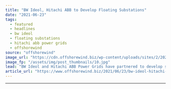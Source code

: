 ```yaml
---
title: "BW Ideol, Hitachi ABB to Develop Floating Substations"
date: "2021-06-23"
tags: 
  - featured
  - headlines
  - bw ideol
  - floating substations
  - hitachi abb power grids
  - offshorewind
source: "offshorewind"
image_url: "https://cdn.offshorewind.biz/wp-content/uploads/sites/2/2021/06/23093002/Bw-Ideol.jpg"
image_fp: "/assets/img/post_thumbnails/10.jpg"
lead: "BW Ideol and Hitachi ABB Power Grids have partnered to develop scalable floating substations"
article_url: "https://www.offshorewind.biz/2021/06/23/bw-ideol-hitachi-abb-to-develop-floating-substations/"
---
```


---
